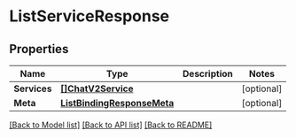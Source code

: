 # ListServiceResponse

## Properties

Name | Type | Description | Notes
------------ | ------------- | ------------- | -------------
**Services** | [**[]ChatV2Service**](ChatV2Service.md) |  |[optional] 
**Meta** | [**ListBindingResponseMeta**](ListBindingResponseMeta.md) |  |[optional] 

[[Back to Model list]](../README.md#documentation-for-models) [[Back to API list]](../README.md#documentation-for-api-endpoints) [[Back to README]](../README.md)


